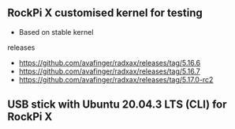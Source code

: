 ## RockPi X customised kernel for testing

* Based on stable kernel

releases

* https://github.com/avafinger/radxax/releases/tag/5.16.6
* https://github.com/avafinger/radxax/releases/tag/5.16.7
* https://github.com/avafinger/radxax/releases/tag/5.17.0-rc2


## USB stick with Ubuntu 20.04.3 LTS (CLI) for RockPi X


